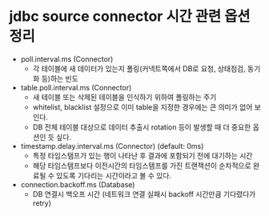 # jdbc source connector 시간 관련 옵션 정리

- poll.interval.ms (Connector)
  - 각 테이블에 새 데이터가 있는지 폴링(커넥트쪽에서 DB로 요청, 상태점검, 동기화 등)하는 빈도
- table.poll.interval.ms (Connector)
  - 새 테이블 또는 삭제된 테이블을 인식하기 위하여 폴링하는 주기
  - whitelist, blacklist 설정으로 이미 table을 지정한 경우에는 큰 의미가 없어 보인다.
  - DB 전체 테이블 대상으로 데이터 추출시 rotation 등이 발생할 때 더 중요한 옵션인 듯 싶다.
- timestamp.delay.interval.ms (Connector) (default: 0ms)
  - 특정 타임스탬프가 있는 행이 나타난 후 결과에 포함되기 전에 대기하는 시간
  - 해당 타임스탬프보다 이전시간의 타임스탬프를 가진 트랜잭션이 순차적으로 완료될 수 있도록 기다리는 시간이라고 볼 수 있다.
- connection.backoff.ms (Database)
  - DB 연결시 백오프 시간 (네트워크 연결 실패시 backoff 시간만큼 기다렸다가 retry)
